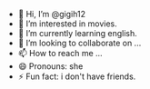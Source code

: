- 👋 Hi, I’m @gigih12
- 👀 I’m interested in movies.
- 🌱 I’m currently learning english.
- 💞️ I’m looking to collaborate on ...
- 📫 How to reach me ...
- 😄 Pronouns: she
- ⚡ Fun fact: i don't have friends.

<!---

